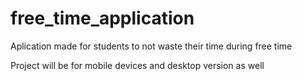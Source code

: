 # free_time_application
Aplication made for students to not waste their time during free time 

Project will be for mobile devices and desktop version as well